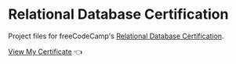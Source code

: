 # Relational Database Certification

Project files for freeCodeCamp's [Relational Database Certification](https://www.freecodecamp.org/learn/relational-database/).

[View My Certificate](https://freecodecamp.org/certification/ksparrow/relational-database-v8) :point_left: